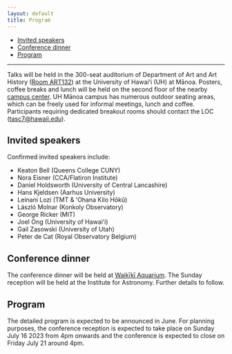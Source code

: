 ```yaml
---
layout: default
title: Program
---
```


- [Invited speakers](#invited-speakers)
- [Conference dinner](#conference-dinner)
- [Program](#program)

----

Talks will be held in the 300-seat auditorium of Department of Art and Art History ([Room ART132](https://www.cis.hawaii.edu/classrooms/art/art132/)) at the University of Hawaiʻi (UH) at Mānoa. Posters, coffee breaks and lunch will be held on the second floor of the nearby [campus center](https://manoa.hawaii.edu/studentlife/campus-center-complex/). UH Mānoa campus has numerous outdoor seating areas, which can be freely used for informal meetings, lunch and coffee. Participants requiring dedicated breakout rooms should contact the LOC (tasc7@hawaii.edu).

## Invited speakers

Confirmed invited speakers include:

- Keaton Bell (Queens College CUNY)
- Nora Eisner (CCA/Flatiron Institute)
- Daniel Holdsworth (University of Central Lancashire)
- Hans Kjeldsen (Aarhus University)
- Leinani Lozi (TMT & ʻOhana Kilo Hōkū)
- László Molnar (Konkoly Observatory)
- George Ricker (MIT)
- Joel Ong (University of Hawaiʻi)
- Gail Zasowski (University of Utah)
- Peter de Cat (Royal Observatory Belgium)

<!-- <iframe src="https://calendar.google.com/calendar/embed?src=tasc7%40hawaii.edu&ctz=Pacific%2FHonolulu" style="border: 0" width="800" height="600" frameborder="0" scrolling="no"></iframe> -->

## Conference dinner

The conference dinner will be held at [Waikīkī Aquarium](https://www.waikikiaquarium.org). The Sunday reception will be held at the Institute for Astronomy. Further details to follow.

## Program
<!-- ## Program -->
The detailed program is expected to be announced in June. For planning purposes, the conference reception is expected to take place on Sunday July 16 2023 from 4pm onwards and the conference is expected to close on Friday July 21 around 4pm.  
<!-- The main categories (or tracks) of the different talks as well as their coloring can be adapted in the `_config.yml` file under `conference.talks.main_categories`. See also the [Talk Settings](https://github.com/DigitaleGesellschaft/jekyll-theme-conference/#talk-settings-main-categories) section of the theme's README file. -->
